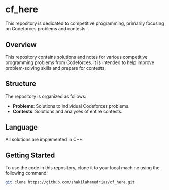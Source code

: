 # cf_here

This repository is dedicated to competitive programming, primarily focusing on Codeforces problems and contests.

## Overview

This repository contains solutions and notes for various competitive programming problems from Codeforces. It is intended to help improve problem-solving skills and prepare for contests.

## Structure

The repository is organized as follows:
- **Problems**: Solutions to individual Codeforces problems.
- **Contests**: Solutions and analyses of entire contests.

## Language

All solutions are implemented in C++.

## Getting Started

To use the code in this repository, clone it to your local machine using the following command:
```bash
git clone https://github.com/shakilahamedriaz/cf_here.git
